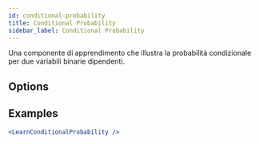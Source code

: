 ```yaml
---
id: conditional-probability
title: Conditional Probability
sidebar_label: Conditional Probability
---
```


Una componente di apprendimento che illustra la probabilità condizionale per due variabili binarie dipendenti.

## Options



## Examples

```jsx live
<LearnConditionalProbability />
```

